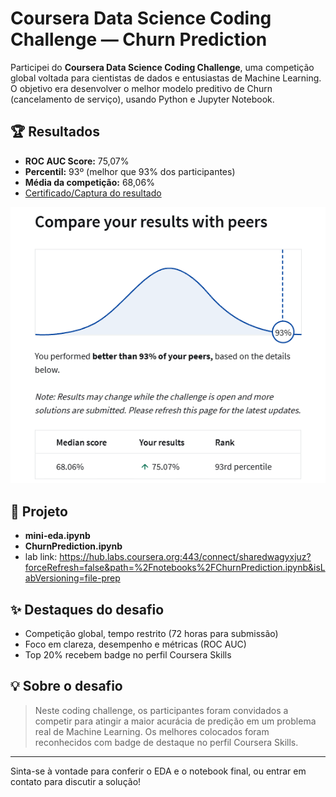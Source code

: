 # Coursera Data Science Coding Challenge — Churn Prediction

Participei do **Coursera Data Science Coding Challenge**, uma competição global voltada para cientistas de dados e entusiastas de Machine Learning. O objetivo era desenvolver o melhor modelo preditivo de Churn (cancelamento de serviço), usando Python e Jupyter Notebook.

## 🏆 Resultados

- **ROC AUC Score:** 75,07%
- **Percentil:** 93º (melhor que 93% dos participantes)
- **Média da competição:** 68,06%
- [Certificado/Captura do resultado](./Captura%20de%20tela%202025-06-17%20025705.png)

![Results](Utils/Captura%20de%20tela%202025-06-17%20025705.png)

## 📂 Projeto

- **mini-eda.ipynb** 
- **ChurnPrediction.ipynb**
-  lab link: https://hub.labs.coursera.org:443/connect/sharedwagyxjuz?forceRefresh=false&path=%2Fnotebooks%2FChurnPrediction.ipynb&isLabVersioning=file-prep

## ✨ Destaques do desafio

- Competição global, tempo restrito (72 horas para submissão)
- Foco em clareza, desempenho e métricas (ROC AUC)
- Top 20% recebem badge no perfil Coursera Skills

## 💡 Sobre o desafio

> Neste coding challenge, os participantes foram convidados a competir para atingir a maior acurácia de predição em um problema real de Machine Learning. Os melhores colocados foram reconhecidos com badge de destaque no perfil Coursera Skills.

---

Sinta-se à vontade para conferir o EDA e o notebook final, ou entrar em contato para discutir a solução!
